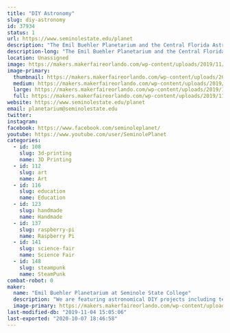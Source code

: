 ```yaml
---
title: "DIY Astronomy"
slug: diy-astronomy
id: 37934
status: 1
url: https://www.seminolestate.edu/planet
description: "The Emil Buehler Planetarium and the Central Florida Astronomical Society will be showcasing some out-of-this-world DIY astronomy projects that you can make yourself either at home or at school! "
description-long: "The Emil Buehler Planetarium and the Central Florida Astronomical Society will be showcasing some out-of-this-world DIY astronomy projects that you can make yourself! We will also be featuring several astronomy and space related arts and crafts that families and teachers can do to help teach concepts related to the field of astronomy. "
location: Unassigned
image: https://makers.makerfaireorlando.com/wp-content/uploads/2019/11/20191025_125915-768x1024.jpg
image-primary:
  thumbnail: https://makers.makerfaireorlando.com/wp-content/uploads/2019/11/20191025_125915-150x150.jpg
  medium: https://makers.makerfaireorlando.com/wp-content/uploads/2019/11/20191025_125915-225x300.jpg
  large: https://makers.makerfaireorlando.com/wp-content/uploads/2019/11/20191025_125915-768x1024.jpg
  full: https://makers.makerfaireorlando.com/wp-content/uploads/2019/11/20191025_125915.jpg
website: https://www.seminolestate.edu/planet
email: planetarium@seminolestate.edu
twitter: 
instagram: 
facebook: https://www.facebook.com/seminoleplanet/
youtube: https://www.youtube.com/user/SeminolePlanet
categories:
  - id: 108
    slug: 3d-printing
    name: 3D Printing
  - id: 112
    slug: art
    name: Art
  - id: 116
    slug: education
    name: Education
  - id: 123
    slug: handmade
    name: Handmade
  - id: 137
    slug: raspberry-pi
    name: Raspberry Pi
  - id: 141
    slug: science-fair
    name: Science Fair
  - id: 148
    slug: steampunk
    name: SteamPunk
combat-robot: 0
maker:
  name: "Emil Buehler Planetarium at Seminole State College"
  description: "We are featuring astronomical DIY projects including telescopes, space arts and crafts, astronomical accessories, and more. "
  image-primary: https://makers.makerfaireorlando.com/wp-content/uploads/2019/09/DSC_0116-811x1024.jpg
last-modified-db: "2019-11-04 15:05:06"
last-exported: "2020-10-07 18:46:58"
---
```

